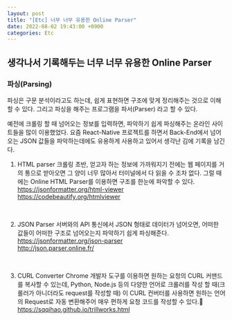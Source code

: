 ```yaml
---
layout: post
title: "[Etc] 너무 너무 유용한 Online Parser"
date: 2022-08-02 19:43:00 +0900
categories: Etc
---
```


## 생각나서 기록해두는 너무 너무 유용한 Online Parser

### 파싱(Parsing)
파싱은 구문 분석이라고도 하는데, 쉽게 표현하면 구조에 맞게 정리해주는 것으로 이해할 수 있다.
그리고 파싱을 해주는 프로그램을 파서(Parser) 라고 할 수 있다.

예전에 크롤링 할 때 넘어오는 정보를 입력하면, 파악하기 쉽게 파싱해주는 온라인 사이트들을 많이 이용했었다.
요즘 React-Native 프로젝트를 하면서 Back-End에서 넘어오는 JSON 값들을 파악하는데에도 유용하게 사용하고 있어서 생각난 김에 기록을 남긴다.

1. HTML parser
크롤링 초반, 얻고자 하는 정보에 가까워지기 전에는 웹 페이지를 거의 통으로 받아오면 그 양이 너무 많아서 터미널에서 다 읽을 수 조차 없다.
그럴 때에는 Online HTML Parser를 이용하면 구조를 한눈에 파악할 수 있다.  
https://jsonformatter.org/html-viewer  
https://codebeautify.org/htmlviewer  

<br/>

2. JSON Parser
서버와의 API 통신에서 JSON 형태로 데이터가 넘어오면, 어떠한 값들이 어떠한 구조로 넘어오는지 파악하기 쉽게 파싱해준다.  
https://jsonformatter.org/json-parser  
http://json.parser.online.fr/  

<br/>

3. CURL Converter
Chrome 개발자 도구를 이용하면 원하는 요청의 CURL 커맨드를 복사할 수 있는데, Python, Node.js 등의 다양한 언어로 크롤러를 작성 할 때(크롤러가 아니더라도 request를 작성할 때) 이 CURL 컨버터를 사용하면 원하는 언어의 Request로 자동 변환해주어 매우 편하게 요청 코드를 작성할 수 있다.🙂  
https://sqqihao.github.io/trillworks.html